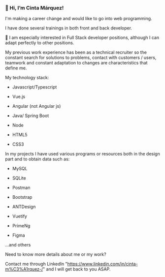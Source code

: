 
### 👋 Hi, I’m Cinta Márquez!

I'm making a career change and would like to go into web programming. 

I have done several trainings in both front and back developer.

👀 I am especially interested in Full Stack developer positions, although I can adapt perfectly to other positions. 

My previous work experience has been as a technical recruiter so the constant search for solutions to problems,
contact with customers / users, teamwork and constant adaptation to changes are characteristics that define me. 

My technology stack:

- Javascript/Typescript

- Vue.js

- Angular (not Angular js)

- Java/ Spring Boot

- Node

- HTML5

- CSS3

In my projects I have used various programs or resources both in the design part and to obtain data such as:

- MySQL

- SQLite

- Postman

- Bootstrap

- ANTDesign

- Vuetify

- PrimeNg

- Figma

...and others

Need to know more details about me or my work?

Contact me through LinkedIn "https://www.linkedin.com/in/cinta-m%C3%A1rquez-/" and I will get back to you ASAP.

